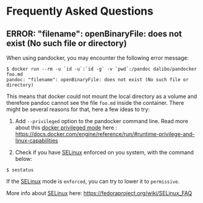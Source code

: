 Frequently Asked Questions
===============================================================================


ERROR: "filename": openBinaryFile: does not exist (No such file or directory)
--------------------------------------------------------------------------------

When using pandocker, you may encounter the following error message:

```
$ docker run --rm -u `id -u`:`id -g` -v `pwd`:/pandoc dalibo/pandocker foo.md
pandoc: "filename": openBinaryFile: does not exist (No such file or directory)
```

This means that docker could not mount the local directory as a volume and 
therefore pandoc cannot see the file `foo.md` inside the container. There might 
be several reasons for that, here a few ideas to try:

1. Add `--privileged` option to the pandocker command line. Read more about 
   this [docker privileged mode] here : 
   https://docs.docker.com/engine/reference/run/#runtime-privilege-and-linux-capabilities


2. Check if you have [SELinux] enforced on you system, with the command below:

```console
$ sestatus
```

If the [SELinux] mode is `enforced`, you can try to lower it to `permissive`.

More info about [SELinux] here: 
https://fedoraproject.org/wiki/SELinux_FAQ

[SELinux]: https://fedoraproject.org/wiki/SELinux_FAQ
[docker privileged mode]: https://docs.docker.com/engine/reference/run/#runtime-privilege-and-linux-capabilities 

